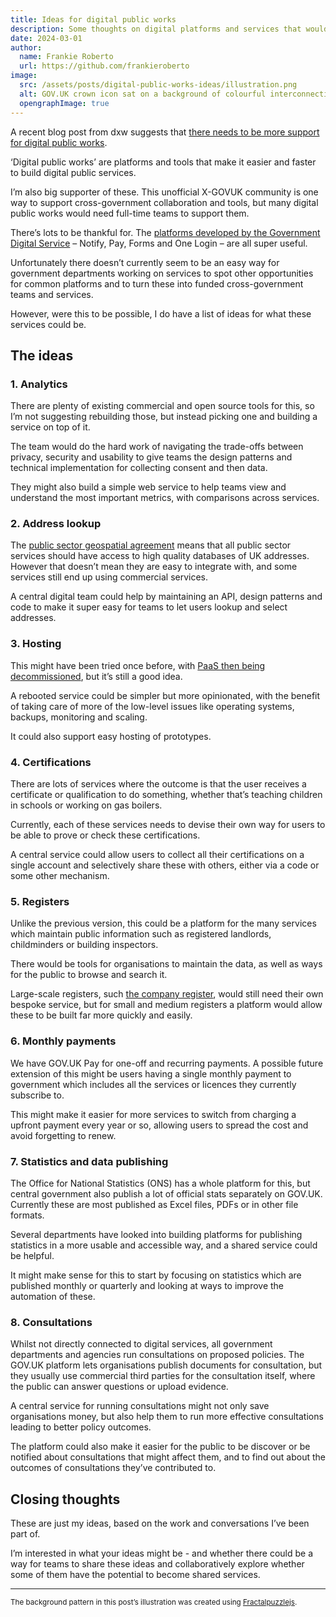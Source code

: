 ```yaml
---
title: Ideas for digital public works
description: Some thoughts on digital platforms and services that would be helpful for cross-government teams.
date: 2024-03-01
author:
  name: Frankie Roberto
  url: https://github.com/frankieroberto
image:
  src: /assets/posts/digital-public-works-ideas/illustration.png
  alt: GOV.UK crown icon sat on a background of colourful interconnecting shapes.
  opengraphImage: true
---
```


A recent blog post from dxw suggests that [there needs to be more support for digital public works](https://www.dxw.com/2024/01/there-needs-to-be-more-support-for-digital-public-works/).

‘Digital public works’ are platforms and tools that make it easier and faster to build digital public services.

I’m also big supporter of these. This unofficial X-GOVUK community is one way to support cross-government collaboration and tools, but many digital public works would need full-time teams to support them.

There’s lots to be thankful for. The [platforms developed by the Government Digital Service](https://www.gov.uk/service-toolkit#platforms-and-tools) – Notify, Pay, Forms and One Login – are all super useful.

Unfortunately there doesn’t currently seem to be an easy way for government departments working on services to spot other opportunities for common platforms and to turn these into funded cross-government teams and services.

However, were this to be possible, I do have a list of ideas for what these services could be.

## The ideas

### 1. Analytics

There are plenty of existing commercial and open source tools for this, so I’m not suggesting rebuilding those, but instead picking one and building a service on top of it.

The team would do the hard work of navigating the trade-offs between privacy, security and usability to give teams the design patterns and technical implementation for collecting consent and then data.

They might also build a simple web service to help teams view and understand the most important metrics, with comparisons across services.

### 2. Address lookup

The [public sector geospatial agreement](https://www.ordnancesurvey.co.uk/customers/public-sector/public-sector-geospatial-agreement) means that all public sector services should have access to high quality databases of UK addresses. However that doesn’t mean they are easy to integrate with, and some services still end up using commercial services.

A central digital team could help by maintaining an API, design patterns and code to make it super easy for teams to let users lookup and select addresses.

### 3. Hosting

This might have been tried once before, with [PaaS then being decommissioned](https://gds.blog.gov.uk/2022/07/12/why-weve-decided-to-decommission-gov-uk-paas-platform-as-a-service/), but it’s still a good idea.

A rebooted service could be simpler but more opinionated, with the benefit of taking care of more of the low-level issues like operating systems, backups, monitoring and scaling.

It could also support easy hosting of prototypes.

### 4. Certifications

There are lots of services where the outcome is that the user receives a certificate or qualification to do something, whether that’s teaching children in schools or working on gas boilers.

Currently, each of these services needs to devise their own way for users to be able to prove or check these certifications.

A central service could allow users to collect all their certifications on a single account and selectively share these with others, either via a code or some other mechanism.

### 5. Registers

Unlike the previous version, this could be a platform for the many services which maintain public information such as registered landlords, childminders or building inspectors.

There would be tools for organisations to maintain the data, as well as ways for the public to browse and search it.

Large-scale registers, such [the company register](https://find-and-update.company-information.service.gov.uk), would still need their own bespoke service, but for small and medium registers a platform would allow these to be built far more quickly and easily.

### 6. Monthly payments

We have GOV.UK Pay for one-off and recurring payments. A possible future extension of this might be users having a single monthly payment to government which includes all the services or licences they currently subscribe to.

This might make it easier for more services to switch from charging a upfront payment every year or so, allowing users to spread the cost and avoid forgetting to renew.

### 7. Statistics and data publishing

The Office for National Statistics (ONS) has a whole platform for this, but central government also publish a lot of official stats separately on GOV.UK. Currently these are most published as Excel files, PDFs or in other file formats.

Several departments have looked into building platforms for publishing statistics in a more usable and accessible way, and a shared service could be helpful.

It might make sense for this to start by focusing on statistics which are published monthly or quarterly and looking at ways to improve the automation of these.

### 8. Consultations

Whilst not directly connected to digital services, all government departments and agencies run consultations on proposed policies. The GOV.UK platform lets organisations publish documents for consultation, but they usually use commercial third parties for the consultation itself, where the public can answer questions or upload evidence.

A central service for running consultations might not only save organisations money, but also help them to run more effective consultations leading to better policy outcomes.

The platform could also make it easier for the public to be discover or be notified about consultations that might affect them, and to find out about the outcomes of consultations they’ve contributed to.

## Closing thoughts

These are just my ideas, based on the work and conversations I’ve been part of.

I’m interested in what your ideas might be - and whether there could be a way for teams to share these ideas and collaboratively explore whether some of them have the potential to become shared services.

---

<small>The background pattern in this post’s illustration was created using [Fractalpuzzlejs](https://github.com/proceduraljigsaw/Fractalpuzzlejs).</small>
